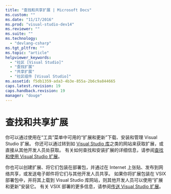 ```yaml
---
title: "查找和共享扩展 | Microsoft Docs"
ms.custom: ""
ms.date: "11/17/2016"
ms.prod: "visual-studio-dev14"
ms.reviewer: ""
ms.suite: ""
ms.technology: 
  - "devlang-csharp"
ms.tgt_pltfrm: ""
ms.topic: "article"
helpviewer_keywords: 
  - "社区 [Visual Studio]"
  - "查找扩展"
  - "共享扩展"
  - "社区组件 [Visual Studio]"
ms.assetid: f5db1359-ada3-4b3e-855a-2b6c9a844665
caps.latest.revision: 19
caps.handback.revision: 19
manager: "douge"
---
```

# 查找和共享扩展
你可以通过使用在“工具”菜单中可用的“扩展和更新”下载、安装和管理 Visual Studio 扩展。 你还可以通过转到如 [Visual Studio 库](http://go.microsoft.com/fwlink/?LinkID=123847)之类的网站来获取扩展，或直接从其他开发人员处获取。 有关如何查找和安装扩展的详细信息，请参阅[查找和使用 Visual Studio 扩展](../ide/finding-and-using-visual-studio-extensions.md)。  
  
 你也可以创建扩展、将它们包装在部署包，并通过在 Internet 上张贴、发布到网络共享，或发送电子邮件将它们与其他开发人员共享。 如果你将扩展包装在 VSIX 部署包中，并将其上载到 Visual Studio 库网站，则其他开发人员可以使用“扩展和更新”安装它。 有关 VSIX 部署的更多信息，请参阅[传送 Visual Studio 扩展](../extensibility/shipping-visual-studio-extensions.md)。